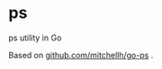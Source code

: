 # ps
ps utility in Go

Based on [github.com/mitchellh/go-ps](https://github.com/mitchellh/go-ps) .

